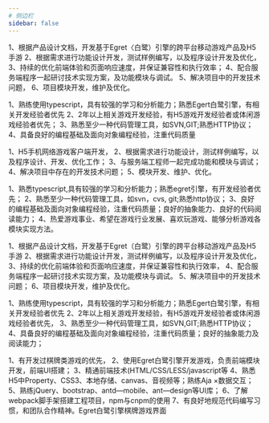 ```yaml
---
# 侧边栏
sidebar: false
---
```


1、根据产品设计文档，开发基于Egret〈白鹭）引擎的跨平台移动游戏产品及H5手游
2、根据需求进行功能设计开发，测试样例编写，以及程序设计开发及优化，
3、持续的优化前端体验和页面响应速度，并保证兼容性和执行效率；
4、配合服务端程序一起研讨技术实现方案，及功能模块与调试。
5、解决项目中的开发技术问题，
6、项目模块开发，维护及优化。

1、熟练使用typescript，具有较强的学习和分析能力；熟悉Egert白鹭引擎，有相关开发经验者优先
2、2年以上相关游戏开发经验，有H5游戏开发经验者或体闲游戏经验者优先；
3、熟悉至少一种代码管理工具，如SVN,GIT;熟悉HTTP协议；
4、具备良好的编程基础及面向对象编程经验，注重代码质量

1、H5手机网络游戏客户端开发，
2、根据需求进行功能设计，测试样例编写，以及程序设计、开发、优化工作；
3、与服务端工程师一起完成功能和模块与调试；
4、解决项目中存在的开发技术问题；
5、模块开发、维护、优化。

1、熟悉typescript,具有较强的学习和分析能力；熟悉egret引擎，有开发经验者优先；
2、熟悉至少一种代码管理工具，如svn，cvs, git;熟悉http协议；
3、良好的编程基础及面向对象编程经验，注重代码质量；良好的抽象能力、良好的代码阅读能力；
4、热爱游戏事业、希望在游戏行业发展、喜欢玩游戏、能够分析游戏各模块实现方法。 

1、根据产品设计文档，开发基于Egret（白鹭）引擎的跨平台移动游戏产品及H5手游
2、根据需求进行功能设计开发，测试样例编写，以及程序设计开发及优化，
3、持续的优化前端体验和页面响应速度，并保证兼容性和执行效率，
4、配合服务端程序一起研讨技术实现方案，及功能模块与调试。
5、解决项目中的开发技术问题；
6、项目模块开发，维护及优化。

1、熟练使用typescript，具有较强的学习和分析能力；熟悉Egert白鹭引擎，有相关开发经验者优先
2、2年以上相关游戏开发经验，有H5游戏开发经验者或体闲游戏经验者优先，
3、熟悉至少一种代码管理工具，如SVN,GIT;熟悉HTTP协议；
4、具备良好的编程基础及面向对象编程经验，注重代码质量；良好的抽象能力及阅读能力；

1、有开发过棋牌类游戏的优先，
2、使用Egret白鹭引擎开发游戏，负责前端模块开发，前端UI搭建；
3、精通前端技术(HTML/CSS/LESS/javascript等
4、熟悉H5中Property、CSS3、本地存储、canvas、音视频等；熟练Aja ×数据交互；
5、熟练jQuery、bootstrap、antd—mobile、ant—design等UI库；
6、了解webpack脚手架搭建工程项目，npm与cnpm的使用
7、有良好地规范代码编写习惯，和团队合作精神。Egret白鹭引擎棋牌游戏界面

